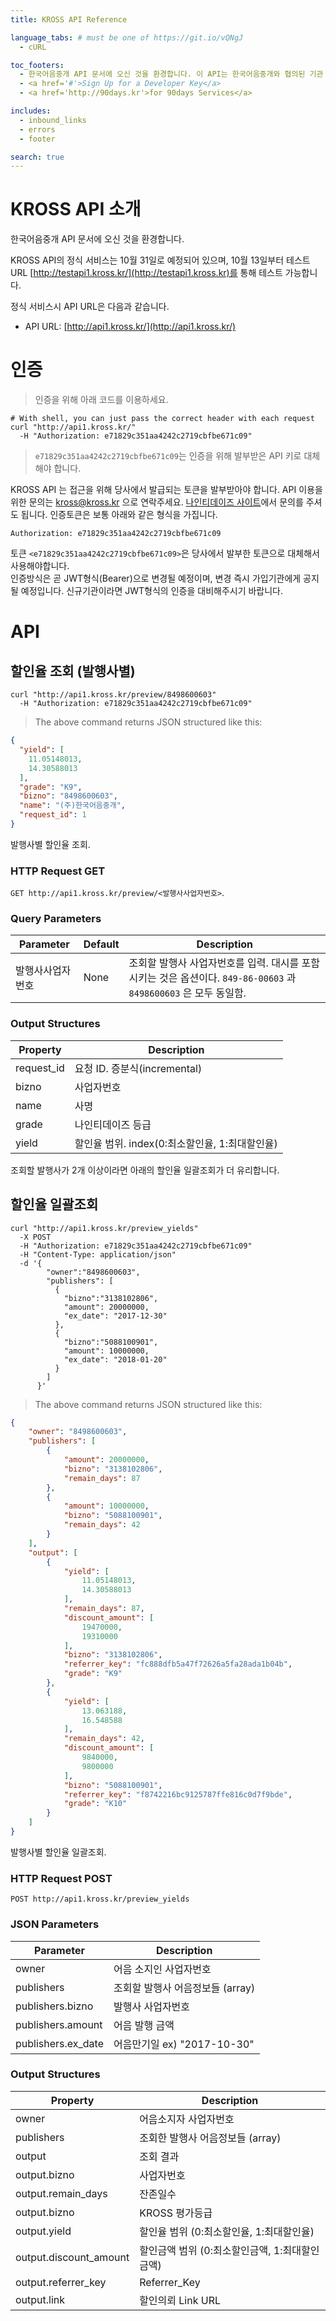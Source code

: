 ```yaml
---
title: KROSS API Reference

language_tabs: # must be one of https://git.io/vQNgJ
  - cURL

toc_footers:
  - 한국어음중개 API 문서에 오신 것을 환경합니다. 이 API는 한국어음중개와 협의된 기관 및 사용자가 접근할 수 있으며, 모든 정보의 지적재산권과 소유권은 한국어음중개에 있음을 공지합니다.
  - <a href='#'>Sign Up for a Developer Key</a>
  - <a href='http://90days.kr'>for 90days Services</a>

includes:
  - inbound_links
  - errors
  - footer

search: true
---
```


# KROSS API 소개

한국어음중개 API 문서에 오신 것을 환경합니다.

KROSS API의 정식 서비스는 10월 31일로 예정되어 있으며, 10월 13일부터 테스트 URL [http://testapi1.kross.kr/](http://testapi1.kross.kr)를 통해 테스트 가능합니다.

정식 서비스시 API URL은 다음과 같습니다.

- API URL: [http://api1.kross.kr/](http://api1.kross.kr/)

# 인증

> 인증을 위해 아래 코드를 이용하세요.

```shell
# With shell, you can just pass the correct header with each request
curl "http://api1.kross.kr/"
  -H "Authorization: e71829c351aa4242c2719cbfbe671c09"
```

> `e71829c351aa4242c2719cbfbe671c09`는 인증을 위해 발부받은 API 키로 대체해야 합니다.

KROSS API 는 접근을 위해 당사에서 발급되는 토큰을 발부받아야 합니다. API 이용을 위한 문의는 kross@kross.kr 으로 연락주세요. [나인티데이즈 사이트](http://90days.kr/)에서 문의를 주셔도 됩니다.
인증토큰은 보통 아래와 같은 형식을 가집니다.

`Authorization: e71829c351aa4242c2719cbfbe671c09`

<aside class="success">
토큰 <code>&lt;e71829c351aa4242c2719cbfbe671c09&gt;</code>은 당사에서 발부한 토큰으로 대체해서 사용해야합니다. 
</aside>

<aside class="warning">
인증방식은 곧 JWT형식(Bearer)으로 변경될 예정이며, 변경 즉시 가입기관에게 공지될 예정입니다. 신규기관이라면 JWT형식의 인증을 대비해주시기 바랍니다.
</aside>


# API

## 할인율 조회 (발행사별)

```shell
curl "http://api1.kross.kr/preview/8498600603"
  -H "Authorization: e71829c351aa4242c2719cbfbe671c09"
```

> The above command returns JSON structured like this:

```json
{
  "yield": [
    11.05148013,
    14.30588013
  ],
  "grade": "K9",
  "bizno": "8498600603",
  "name": "(주)한국어음중개",
  "request_id": 1
}
```

발행사별 할인율 조회.


### HTTP Request GET

`GET http://api1.kross.kr/preview/<발행사사업자번호>`.

### Query Parameters

Parameter | Default | Description
--------- | ------- | -----------
발행사사업자번호 | None | 조회할 발행사 사업자번호를 입력. 대시를 포함시키는 것은 옵션이다. `849-86-00603` 과 `8498600603` 은 모두 동일함.

### Output Structures

Property | Description
--------- | -----------
request_id | 요청 ID. 증분식(incremental)
bizno | 사업자번호
name | 사명
grade | 나인티데이즈 등급
yield | 할인율 범위. index(0:최소할인율, 1:최대할인율)


<aside class="info">
조회할 발행사가 2개 이상이라면 아래의 할인율 일괄조회가 더 유리합니다.
</aside>

## 할인율 일괄조회

```shell
curl "http://api1.kross.kr/preview_yields"
  -X POST
  -H "Authorization: e71829c351aa4242c2719cbfbe671c09"
  -H "Content-Type: application/json"
  -d '{
        "owner":"8498600603",
        "publishers": [
          {
            "bizno":"3138102806",
            "amount": 20000000,
            "ex_date": "2017-12-30"
          },
          {
            "bizno":"5088100901",
            "amount": 10000000,
            "ex_date": "2018-01-20"
          }
        ]
      }'
```

> The above command returns JSON structured like this:

```json
{
    "owner": "8498600603",
    "publishers": [
        {
            "amount": 20000000,
            "bizno": "3138102806",
            "remain_days": 87
        },
        {
            "amount": 10000000,
            "bizno": "5088100901",
            "remain_days": 42
        }
    ],
    "output": [
        {
            "yield": [
                11.05148013,
                14.30588013
            ],
            "remain_days": 87,
            "discount_amount": [
                19470000,
                19310000
            ],
            "bizno": "3138102806",
            "referrer_key": "fc888dfb5a47f72626a5fa28ada1b04b",
            "grade": "K9"
        },
        {
            "yield": [
                13.063188,
                16.548588
            ],
            "remain_days": 42,
            "discount_amount": [
                9840000,
                9800000
            ],
            "bizno": "5088100901",
            "referrer_key": "f8742216bc9125787ffe816c0d7f9bde",
            "grade": "K10"
        }
    ]
}
```

발행사별 할인율 일괄조회.


### HTTP Request POST

`POST http://api1.kross.kr/preview_yields`

### JSON Parameters

Parameter | Description
--------- | -----------
owner | 어음 소지인 사업자번호
publishers | 조회할 발행사 어음정보들 (array)
publishers.bizno | 발행사 사업자번호
publishers.amount | 어음 발행 금액
publishers.ex_date | 어음만기일 ex) "2017-10-30"


### Output Structures

Property | Description
--------- | -----------
owner | 어음소지자 사업자번호
publishers | 조회한 발행사 어음정보들 (array)
output | 조회 결과
output.bizno | 사업자번호
output.remain_days | 잔존일수
output.bizno | KROSS 평가등급
output.yield | 할인율 범위 (0:최소할인율, 1:최대할인율)
output.discount_amount | 할인금액 범위 (0:최소할인금액, 1:최대할인금액)
output.referrer_key | Referrer_Key
output.link | 할인의뢰 Link URL


